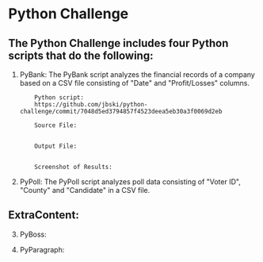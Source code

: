 # Python Challenge

## The Python Challenge includes four Python scripts that do the following:

1) PyBank: The PyBank script analyzes the financial records of a company based on a CSV file consisting of
           "Date" and "Profit/Losses" columns.
           
           Python script:           
           https://github.com/jbski/python-challenge/commit/7048d5ed3794857f4523deea5eb30a3f0069d2eb
           
           Source File:
           
           
           Output File:
           
           
           Screenshot of Results:
           
        


           
2) PyPoll: The PyPoll script analyzes poll data consisting of "Voter ID", "County" and "Candidate" in a CSV file.

## ExtraContent:

3) PyBoss:


4) PyParagraph:


